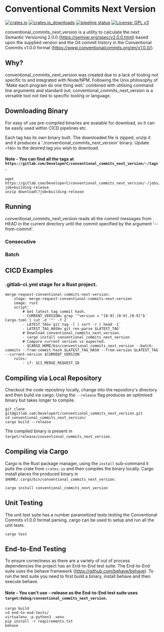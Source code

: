 # Conventional Commits Next Version
[![crates.io](https://img.shields.io/crates/v/conventional_commits_next_version)](https://crates.io/crates/conventional_commits_next_version) [![crates.io_downloads](https://img.shields.io/crates/dv/conventional_commits_next_version)](https://crates.io/crates/conventional_commits_next_version) [![pipeline status](https://gitlab.com/DeveloperC/conventional_commits_next_version/badges/master/pipeline.svg)](https://gitlab.com/DeveloperC/conventional_commits_next_version/commits/master) [![License: GPL v3](https://img.shields.io/badge/License-GPLv3-blue.svg)](https://www.gnu.org/licenses/gpl-3.0)

conventional_commits_next_version is a utility to calculate the next Semantic Versioning 2.0.0 (https://semver.org/spec/v2.0.0.html) based upon the supplied version and the Git commit history in the Conventional Commits v1.0.0 format (https://www.conventionalcommits.org/en/v1.0.0/).

## Why?
conventional_commits_next_version was created due to a lack of tooling not specific to and integrated with Node/NPM.
Following the Unix philosophy of 'Make each program do one thing well.' combined with utilising command line arguments and standard out; conventional_commits_next_version is a versatile tool not tied to specific tooling or language.

## Downloading Binary
For easy of use pre-compiled binaries are avaiable for download, so it can be easily used within CICD pipelines etc.


Each tag has its own binary built.
The downloaded file is zipped, unzip it and it produces a './conventional_commits_next_version' binary.
Update `<TAG>` to the desired tag you wish to download.

#### Note - You can find all the tags at `https://gitlab.com/DeveloperC/conventional_commits_next_version/-/tags`.

```
wget https://gitlab.com/DeveloperC/conventional_commits_next_version/-/jobs/artifacts/<TAG>/download?job=building-release
unzip download\?job=building-release
```

## Running
conventional_commits_next_version reads all the commit messages from HEAD in the current directory until the commit specified by the argument '--from-commit'.


### Consecutive

### Batch

## CICD Examples
### .gitlab-ci.yml stage for a Rust project.
```
merge-request-conventional-commits-next-version:
    stage: merge-request-conventional-commits-next-version
    image: rust
    script:
        # Get latest tag commit hash.
        - CURRENT_VERSION=`grep '^version = "[0-9].[0-9].[0-9]"$' Cargo.toml | cut -d '"' -f 2`
        - LATEST_TAG=`git tag -l | sort -r | head -1`
        - LATEST_TAG_HASH=`git rev-parse $LATEST_TAG`
        # Download conventional_commits_next_version.
        - cargo install conventional_commits_next_version
        # Compare current version vs expected.
        - $CARGO_HOME/bin/conventional_commits_next_version --batch-commits --from-commit-hash $LATEST_TAG_HASH --from-version $LATEST_TAG --current-version $CURRENT_VERSION
    rules:
        - if: $CI_MERGE_REQUEST_ID
```

## Compiling via Local Repository
Checkout the code repositroy locally, change into the repository's directory and then build via cargo.
Using the `--release` flag produces an optimised binary but takes longer to compile.

```
git clone git@gitlab.com:DeveloperC/conventional_commits_next_version.git
cd conventional_commits_next_version/
cargo build --release
```

The compiled binary is present in `target/release/conventional_commits_next_version`.

## Compiling via Cargo
Cargo is the Rust package manager, using the `install` sub-command it pulls the crate from `crates.io` and then compiles the binary locally.
Cargo install places the produced binary in `$HOME/.cargo/bin/conventional_commits_next_version`.

```
cargo install conventional_commits_next_version
```

## Unit Testing
The unit test suite has a number parametized tests testing the Conventional Commits v1.0.0 format parsing, cargo can be used to setup and run all the unit tests.

```
cargo test
```

## End-to-End Testing
To ensure correctness as there are a variety of out of process dependencies the project has an End-to-End test suite.
The End-to-End suite uses the behave framework (https://github.com/behave/behave).
To run the test suite you need to first build a binary, install behave and then execute behave.

#### Note - You can't use --release as the End-to-End test suite uses `target/debug/conventional_commits_next_version`.

```
cargo build
cd end-to-end-tests/
virtualenv -p python3 .venv
pip install -r requirements.txt
behave
```
